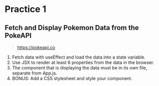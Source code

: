 # Practice 1
## Fetch and Display Pokemon Data from the PokeAPI
> https://pokeapi.co

1. Fetch data with useEffect and load the data into a state variable.
2. Use JSX to render at least 6 properties from the data in the browser.
3. The component that is displaying the data must be in its own file, separate from App.js.
4. BONUS: Add a CSS stylesheet and style your component. 